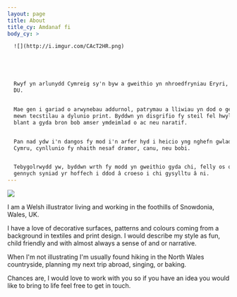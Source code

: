 ```yaml
---
layout: page
title: About
title_cy: Amdanaf fi
body_cy: >

  ![](http://i.imgur.com/CAcT2HR.png)





  Rwyf yn arlunydd Cymreig sy'n byw a gweithio yn nhroedfryniau Eryri, Cymru, y
  DU.


  Mae gen i gariad o arwynebau addurnol, patrymau a lliwiau yn dod o gefndir
  mewn tecstilau a dylunio print. Byddwn yn disgrifio fy steil fel hwyl, addas i
  blant a gyda bron bob amser ymdeimlad o ac neu naratif.


  Pan nad ydw i'n dangos fy mod i'n arfer hyd i heicio yng nghefn gwlad Gogledd
  Cymru, cynllunio fy nhaith nesaf dramor, canu, neu bobi.


  Tebygolrwydd yw, byddwn wrth fy modd yn gweithio gyda chi, felly os oes
  gennych syniad yr hoffech i ddod â croeso i chi gysylltu â ni.
---
```


![](http://i.imgur.com/CAcT2HR.png)

I am a Welsh illustrator living and working in the foothills of Snowdonia, Wales, UK.

I have a love of decorative surfaces, patterns and colours coming from a background in textiles and print design. I would describe my style as fun, child friendly and with almost always a sense of and or narrative.

When I'm not illustrating I'm usually found hiking in the North Wales countryside, planning my next trip abroad, singing, or baking.

Chances are, I would love to work with you so if you have an idea you would like to bring to life feel free to get in touch.




